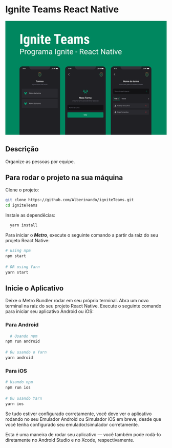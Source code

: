 # Ignite Teams React Native

![Capa do Projeto](src/Assets/capa.png)

## Descrição

Organize as pessoas por equipe.


## Para rodar o projeto na sua máquina

Clone o projeto:

```bash
git clone https://github.com/Alberinando/igniteTeams.git
cd igniteTeams
```

Instale as dependêcias:

```bash
  yarn install
```

Para iniciar o **_Metro_**, execute o seguinte comando a partir da raiz do seu projeto React Native:

```bash
# using npm
npm start

# OR using Yarn
yarn start
```

## Inicie o Aplicativo

Deixe o Metro Bundler rodar em seu próprio terminal. Abra um novo terminal na raiz do seu projeto React Native. Execute o seguinte comando para iniciar seu aplicativo Android ou iOS:

### Para Android

```bash
  # Usando npm
npm run android

# Ou usando o Yarn
yarn android
```

### Para iOS

```bash
# Usando npm
npm run ios

# Ou usando Yarn
yarn ios
```

Se tudo estiver configurado corretamente, você deve ver o aplicativo rodando no seu Emulador Android ou Simulador iOS em breve, desde que você tenha configurado seu emulador/simulador corretamente.

Esta é uma maneira de rodar seu aplicativo — você também pode rodá-lo diretamente no Android Studio e no Xcode, respectivamente.